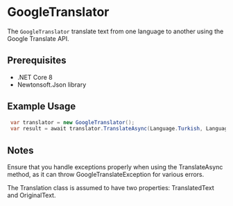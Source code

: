 # GoogleTranslator

The `GoogleTranslator` translate text from one language to another using the Google Translate API.

## Prerequisites

- .NET Core 8
- Newtonsoft.Json library

## Example Usage

```csharp
 var translator = new GoogleTranslator();
 var result = await translator.TranslateAsync(Language.Turkish, Language.English, text);
```

## Notes
Ensure that you handle exceptions properly when using the TranslateAsync method, as it can throw GoogleTranslateException for various errors.

The Translation class is assumed to have two properties: TranslatedText and OriginalText.